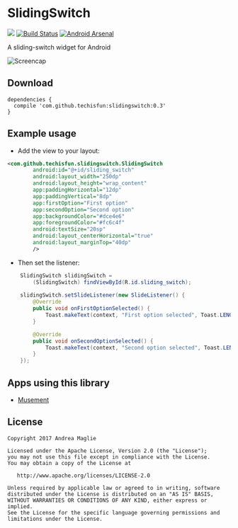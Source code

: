 # SlidingSwitch

[![](https://jitpack.io/v/techisfun/SlidingSwitch.svg)](https://jitpack.io/#techisfun/SlidingSwitch)
[![Build Status](https://travis-ci.org/TechIsFun/SlidingSwitch.svg?branch=master)](https://travis-ci.org/TechIsFun/SlidingSwitch)
[![Android Arsenal]( https://img.shields.io/badge/Android%20Arsenal-SlidingSwitch-green.svg?style=flat )]( https://android-arsenal.com/details/1/6447 )

A sliding-switch widget for Android

![Screencap](img/slidingswitch.gif)

## Download

```
dependencies {
  compile 'com.github.techisfun:slidingswitch:0.3'
}
```

## Example usage

- Add the view to your layout:

```xml
<com.github.techisfun.slidingswitch.SlidingSwitch
        android:id="@+id/sliding_switch"
        android:layout_width="250dp"
        android:layout_height="wrap_content"
        app:paddingHorizontal="12dp"
        app:paddingVertical="8dp"
        app:firstOption="First option"
        app:secondOption="Second option"
        app:backgroundColor="#dce4e6"
        app:foregroundColor="#fc6c4f"
        android:textSize="20sp"
        android:layout_centerHorizontal="true"
        android:layout_marginTop="40dp"
        />
```

- Then set the listener:

```java
    SlidingSwitch slidingSwitch = 
        (SlidingSwitch) findViewById(R.id.sliding_switch);
    
    slidingSwitch.setSlideListener(new SlideListener() {
        @Override
        public void onFirstOptionSelected() {
            Toast.makeText(context, "First option selected", Toast.LENGTH_SHORT).show();
        }

        @Override
        public void onSecondOptionSelected() {
            Toast.makeText(context, "Second option selected", Toast.LENGTH_SHORT).show();
        }
    });
```

## Apps using this library
* [Musement](http://bit.ly/29OYH1w)


License
-------

    Copyright 2017 Andrea Maglie

    Licensed under the Apache License, Version 2.0 (the "License");
    you may not use this file except in compliance with the License.
    You may obtain a copy of the License at

       http://www.apache.org/licenses/LICENSE-2.0

    Unless required by applicable law or agreed to in writing, software
    distributed under the License is distributed on an "AS IS" BASIS,
    WITHOUT WARRANTIES OR CONDITIONS OF ANY KIND, either express or implied.
    See the License for the specific language governing permissions and
    limitations under the License.

